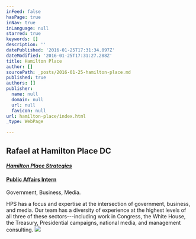 ```yaml
---
inFeed: false
hasPage: true
inNav: true
inLanguage: null
starred: true
keywords: []
description: ''
datePublished: '2016-01-25T17:31:34.097Z'
dateModified: '2016-01-25T17:31:27.288Z'
title: Hamilton Place
author: []
sourcePath: _posts/2016-01-25-hamilton-place.md
published: true
authors: []
publisher:
  name: null
  domain: null
  url: null
  favicon: null
url: hamilton-place/index.html
_type: WebPage

---
```

## Rafael at Hamilton Place DC 

#### [_Hamilton Place Strategies_][0]

#### [Public Affairs Intern][1]

Government, Business, Media.

HPS has a focus and expertise at the intersection of government, business, and media. Our team has a diversity of experience at the highest levels of all three of these sectors---including work in Congress, the White House, the Treasury, Presidential campaigns, national media, and management consulting.
![](https://s3-us-west-2.amazonaws.com/the-grid-img/p/470f40a1a9de06117611ab61922dc80dd7c4462b.png)

[0]: https://www.linkedin.com/company/hamilton-place-strategies?trk=ppro_cprof
[1]: https://www.linkedin.com/title/public-affairs-intern?trk=pprofile_title